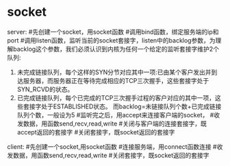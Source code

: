 # socket

server:
#先创建一个socket，用socket函数
#调用bind函数，绑定服务端的ip和port
#调用listen函数，监听当前的socket套接字，listen中的backlog参数，为理解backlog这个参数，我们必须认识到内核为任何一个给定的监听套接字维护2个队列:
1. 未完成链接队列，每个这样的SYN分节对应其中一项:已由某个客户发出并到达服务器，而服务器正在等待完成相应的TCP三次握手，这些套接字处于SYN_RCVD的状态。
2. 已完成链接队列，每个已完成的TCP三次握手过程的客户对应的其中一项，这些套接字处于ESTABLISHED状态。
而backlog=未链接队列个数+已完成链接队列个数，一般设为5
#监听完之后，用accept来连接客户端的socket，
#收发数据，用函数send,recv,read,write
#关闭与客户端的连接套接字，既accept返回的套接字
#关闭套接字，既socket返回的套接字

client:
#先创建一个socket,用socket函数
#连接服务端，用connect函数连接
#收发数据，用函数send,recv,read,write
#关闭套接字，既socket返回的套接字

